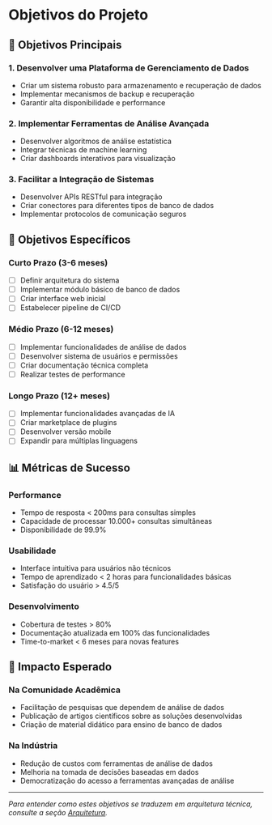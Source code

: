# Objetivos do Projeto

## 🚀 Objetivos Principais

### 1. Desenvolver uma Plataforma de Gerenciamento de Dados
- Criar um sistema robusto para armazenamento e recuperação de dados
- Implementar mecanismos de backup e recuperação
- Garantir alta disponibilidade e performance

### 2. Implementar Ferramentas de Análise Avançada
- Desenvolver algoritmos de análise estatística
- Integrar técnicas de machine learning
- Criar dashboards interativos para visualização

### 3. Facilitar a Integração de Sistemas
- Desenvolver APIs RESTful para integração
- Criar conectores para diferentes tipos de banco de dados
- Implementar protocolos de comunicação seguros

## 🎯 Objetivos Específicos

### Curto Prazo (3-6 meses)
- [ ] Definir arquitetura do sistema
- [ ] Implementar módulo básico de banco de dados
- [ ] Criar interface web inicial
- [ ] Estabelecer pipeline de CI/CD

### Médio Prazo (6-12 meses)
- [ ] Implementar funcionalidades de análise de dados
- [ ] Desenvolver sistema de usuários e permissões
- [ ] Criar documentação técnica completa
- [ ] Realizar testes de performance

### Longo Prazo (12+ meses)
- [ ] Implementar funcionalidades avançadas de IA
- [ ] Criar marketplace de plugins
- [ ] Desenvolver versão mobile
- [ ] Expandir para múltiplas linguagens

## 📊 Métricas de Sucesso

### Performance
- Tempo de resposta < 200ms para consultas simples
- Capacidade de processar 10.000+ consultas simultâneas
- Disponibilidade de 99.9%

### Usabilidade
- Interface intuitiva para usuários não técnicos
- Tempo de aprendizado < 2 horas para funcionalidades básicas
- Satisfação do usuário > 4.5/5

### Desenvolvimento
- Cobertura de testes > 80%
- Documentação atualizada em 100% das funcionalidades
- Time-to-market < 6 meses para novas features

## 🌟 Impacto Esperado

### Na Comunidade Acadêmica
- Facilitação de pesquisas que dependem de análise de dados
- Publicação de artigos científicos sobre as soluções desenvolvidas
- Criação de material didático para ensino de banco de dados

### Na Indústria
- Redução de custos com ferramentas de análise de dados
- Melhoria na tomada de decisões baseadas em dados
- Democratização do acesso a ferramentas avançadas de análise

---

*Para entender como estes objetivos se traduzem em arquitetura técnica, consulte a seção [Arquitetura](arquitetura.md).*